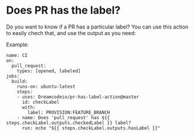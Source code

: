 # Does PR has the label?

Do you want to know if a PR has a particular label? You can use this action to easily chech that, and use the output as you need:

Example:

```
name: CI
on: 
  pull_request:
    types: [opened, labeled]
jobs:
  build:
    runs-on: ubuntu-latest
    steps:
    - uses: Dreamcodeio/pr-has-label-action@master
      id: checkLabel
      with:
        label: PROVISION:FEATURE_BRANCH
    - name: Does 'pull_request' has ${{ steps.checkLabel.outputs.checkedLabel }} label? 
      run: echo "${{ steps.checkLabel.outputs.hasLabel }}" 
```
